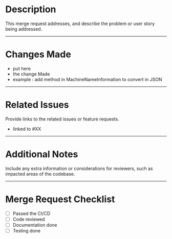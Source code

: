 # Description

This merge request addresses, and describe the problem or user story being addressed.

---

# Changes Made

- put here
- the change Made
- example : add method in MachineNameInformation to convert in JSON

---

# Related Issues

Provide links to the related issues or feature requests.

- linked to #XX

---

# Additional Notes

Include any extra information or considerations for reviewers, such as impacted areas of the codebase.

---

# Merge Request Checklist

- [ ] Passed the CI/CD
- [ ] Code reviewed
- [ ] Documentation done
- [ ] Testing done